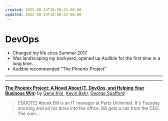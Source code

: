```yaml
---
created: 2022-08-14T18:50:22-06:00
updated: 2022-08-14T18:50:22-06:00
---
```

# DevOps

- Changed my life circa Summer 2017.
- Was landscaping my backyard, opened up Audible for the first time in a long time.
- Audible recommended "The Phoenix Project"

---

---
[**The Phoenix Project: A Novel About IT, DevOps, and Helping Your Business Win**](https://www.goodreads.com/book/show/17255186-the-phoenix-project)) by [Gene Kim](https://www.goodreads.com/author/show/328437.Gene_Kim), [Kevin Behr](https://www.goodreads.com/author/show/328439.Kevin_Behr), [George Spafford](https://www.goodreads.com/author/show/328438.George_Spafford)
> [!QUOTE] #book
> Bill is an IT manager at Parts Unlimited. It's Tuesday morning and on his drive into the office, Bill gets a call from the CEO.   The com...